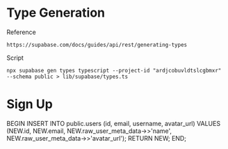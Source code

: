 # Type Generation

Reference

    https://supabase.com/docs/guides/api/rest/generating-types

Script

`npx supabase gen types typescript --project-id "ardjcobuvldtslcgbmxr" --schema public > lib/supabase/types.ts`


# Sign Up

BEGIN
INSERT INTO public.users (id, email, username, avatar_url)
VALUES (NEW.id, NEW.email, NEW.raw_user_meta_data->>'name', NEW.raw_user_meta_data->>'avatar_url');
RETURN NEW;
END;
